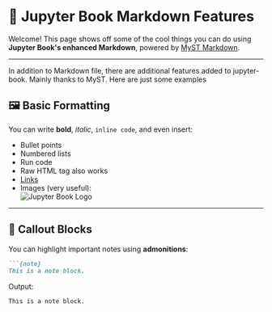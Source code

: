# 🧾 Jupyter Book Markdown Features

Welcome! This page shows off some of the cool things you can do using **Jupyter Book's enhanced Markdown**, powered by [MyST Markdown](https://jupyterbook.org/en/stable/content/myst.html).

---

In addition to Markdown file, there are additional features added to jupyter-book. Mainly thanks to MyST. Here are just some examples
## 🖼️ Basic Formatting

You can write **bold**, *italic*, `inline code`, and even insert:

- Bullet points
- Numbered lists
- Run code
- Raw HTML tag also works
- [Links](https://jupyterbook.org)
- Images (very useful):  
  ![Jupyter Book Logo](https://jupyterbook.org/en/stable/_images/logo-wide.svg)

---

## 🧠 Callout Blocks

You can highlight important notes using **admonitions**:

```markdown
```{note}
This is a note block.
```
Output:

```{note}
This is a note block.
```
